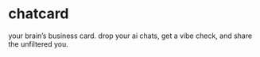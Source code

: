 # chatcard
your brain’s business card. drop your ai chats, get a vibe check, and share the unfiltered you.
